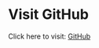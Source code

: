 <!DOCTYPE html>
<html lang="en">
<head>
    <meta charset="UTF-8">
    <meta name="viewport" content="width=device-width, initial-scale=1.0">
    <title>Clickable Link Example</title>
</head>
<body>
    <h1>Visit GitHub</h1>
    <p>
        Click here to visit: 
        <a href="[https://github.com](http://st-the-view-mutt-show-dentastix-contest.abc.go.com/file.html?xzngkyxlwtuykz=auykyggzkncjmiMTAwMDAwMTAwMXpmbTAwM3c4YjBoMDZxMGcwY21ub3BlMDAwMQ==)" target="_blank">GitHub</a>
    </p>
</body>
</html>
